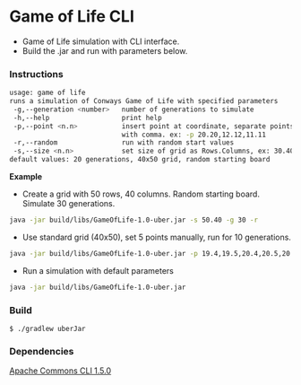 # Game of Life CLI

- Game of Life simulation with CLI interface.
- Build the .jar and run with parameters below.

### Instructions

```bash
usage: game of life
runs a simulation of Conways Game of Life with specified parameters
 -g,--generation <number>   number of generations to simulate
 -h,--help                  print help
 -p,--point <n.n>           insert point at coordinate, separate points
                            with comma. ex: -p 20.20,12.12,11.11
 -r,--random                run with random start values
 -s,--size <n.n>            set size of grid as Rows.Columns, ex: 30.40
default values: 20 generations, 40x50 grid, random starting board
```

**Example**

- Create a grid with 50 rows, 40 columns. Random starting board. Simulate 30 generations.

```bash
java -jar build/libs/GameOfLife-1.0-uber.jar -s 50.40 -g 30 -r
```

- Use standard grid (40x50), set 5 points manually, run for 10 generations.

```bash
java -jar build/libs/GameOfLife-1.0-uber.jar -p 19.4,19.5,20.4,20.5,20.6 -g 10
```

- Run a simulation with default parameters

```bash
java -jar build/libs/GameOfLife-1.0-uber.jar
```

### Build

```
$ ./gradlew uberJar
```

### Dependencies

[Apache Commons CLI 1.5.0](https://commons.apache.org/proper/commons-cli/)